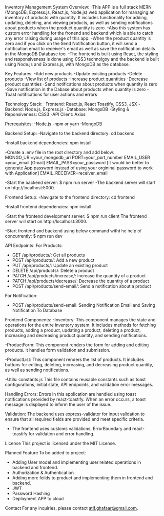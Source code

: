 Inventory Management System Overview:
-This APP is a full stack MERN (MongoDB, Express.js, React.js, Node.js) web application for managing an inventory of products with quantity. It includes functionality for adding, updating, deleting, and viewing products, as well as sending notifications about products when the product quantity is zero.
-Also this system has custom error handling for the fronend and backend which is able to catch any error raising during usage of this app.
-When the product quantity is zero and if you click on the Send Notification button, it will send a notification email to receiver's email as well as save the notification details in the MongoDB Database too.
-The frontend is built using React, the styling and responsiveness is done using CSS3 technolgoy and the backend is built using Node.js and Express.js, with MongoDB as the database.

Key Features:
-Add new products
-Update existing products
-Delete products
-View list of products
-Increase product quantities
-Decrease product quantities
-Send notifications about products when quantity is zero
-Save notification in the Dabase about products when quantity is zero 
-Toast notifications for user actions and errors


Technology Stack:
-Frontend: React.js, React Toastify, CSS3, JSX
-Backend: Node.js, Express.js
-Database: MongoDB
-Styling & Reponsiveness: CSS3
-API Client: Axios

Prerequisites:
-Node.js
-npm or yarn
-MongoDB

Backend Setup:
-Navigate to the backend directory:
cd backend

-Install backend dependencies:
npm install

-Create a .env file in the root directory and add below:
MONGO_URI=your_mongodb_uri
PORT=your_port_number
EMAIL_USER =your_email [Gmail]
EMAIL_PASS=your_password [It would be better to generate App password instead of using your orgininal password to work with Application]
EMAIL_RECEIVER=receiver_email

-Start the backend server:
$ npm run server
-The backend server will start on http://localhost:5000.

Frontend Setup:
-Navigate to the frontend directory:
cd frontend

-Install frontend dependencies:
npm install

-Start the frontend development server:
$ npm run client
The frontend server will start on http://localhost:3000.

-Start frontend and backend using below command witht he help of concurrently:
$ npm run dev

API Endpoints:
For Products:
- GET /api/products/: Get all products
- POST /api/products/: Add a new product
- PUT /api/products/: Update an existing product
- DELETE /api/products/: Delete a product
- PATCH /api/products/increase/: Increase the quantity of a product
- PATCH /api/products/decrease/: Decrease the quantity of a product
- POST /api/products/send-email/: Send a notification about a product 

For Notification:
- POST /api/products/send-email: Sending Notification Email and Saving Notification To Database

Frontend Components:
-Inventory:
This component manages the state and operations for the entire inventory system. It includes methods for fetching products, adding a product, updating a product, deleting a product, increasing and decreasing product quantity, and sending notifications.

-ProductForm:
This component renders the form for adding and editing products. It handles form validation and submission.

-ProductList:
This component renders the list of products. It includes buttons for editing, deleting, increasing, and decreasing product quantity, as well as sending notifications.

-Utils:
constants.js
This file contains reusable constants such as toast configurations, initial state, API endpoints, and validation error messages.

Handling Errors:
Errors in this application are handled using toast notifications provided by react-toastify. When an error occurs, a toast message is displayed to inform the user of the issue.

Validation:
The backend uses express-validator for input validation to ensure that all required fields are provided and meet specific criteria.
- The frontend uses customs validations, ErrorBoundary and react-toastify for validation and error handling. 

License
This project is licensed under the MIT License.


Planned Feature To be added to project:
- Adding User model and implementing user related operations in backend and frontend. 
- Authorization & Authentication
- Adding more feilds to product and implementing them in frontend and backend.
- JWT
- Password Hashing
- Deployment APP to cloud

Contact
For any inquiries, please contact atif.ghafaar@gmail.com. 